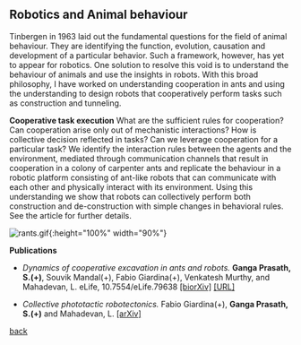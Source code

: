 ## Robotics and Animal behaviour
Tinbergen in 1963 laid out the fundamental questions for the field of animal behaviour. They are identifying the function, evolution, causation and development of a particular behavior. Such a framework, however, has yet to appear for robotics. One solution to resolve this void is to understand the behaviour of animals and use the insights in robots. With this broad philosophy, I have worked on understanding cooperation in ants and using the understanding to design robots that cooperatively perform tasks such as construction and tunneling.

**Cooperative task execution**
What are the sufficient rules for cooperation? Can cooperation arise only out of mechanistic interactions? How is collective decision reflected in tasks? Can we leverage cooperation for a particular task? We identify the interaction rules between the agents and the environment, mediated through communication channels that result in cooperation in a colony of carpenter ants and replicate the behaviour in a robotic platform consisting of ant-like robots that can communicate with each other and physically interact with its environment. Using this understanding we show that robots can collectively perform both construction and de-construction with simple changes in behavioral rules. See the article for further details.

![rants.gif]({{site.baseurl}}/figs/rants.gif){:height="100%" width="90%"}

**Publications**

* _Dynamics of cooperative excavation in ants and robots._ **Ganga Prasath, S.(+)**, Souvik Mandal(+), Fabio Giardina(+), Venkatesh Murthy, and Mahadevan, L. eLife, 10.7554/eLife.79638 [[biorXiv]](https://doi.org/10.1101/2021.07.12.451633) [[URL]](https://doi.org/10.7554/eLife.79638)

* _Collective phototactic robotectonics._ Fabio Giardina(+), **Ganga Prasath, S.(+)** and Mahadevan, L. [[arXiv]](https://arxiv.org/abs/2208.12373)

[back](./research)
